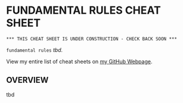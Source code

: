 # FUNDAMENTAL RULES CHEAT SHEET

```
*** THIS CHEAT SHEET IS UNDER CONSTRUCTION - CHECK BACK SOON ***
```

`fundamental rules` _tbd._

View my entire list of cheat sheets on
[my GitHub Webpage](https://jeffdecola.github.io/my-cheat-sheets/).

## OVERVIEW

tbd
